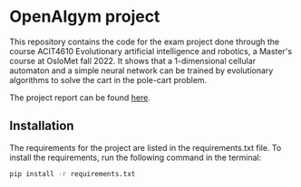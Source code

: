 # OpenAIgym project

This repository contains the code for the exam project done through the course ACIT4610 Evolutionary artificial intelligence and robotics, a Master's course at OsloMet fall 2022. It shows that a 1-dimensional cellular automaton and a simple neural network can be trained by evolutionary algorithms to solve the cart in the pole-cart problem.

The project report can be found  [here](https://github.com/Overskott/OpenAIgym-project/blob/main/ACIT4610_report.pdf).

## Installation
The requirements for the project are listed in the requirements.txt file. To install the requirements, run the following command in the terminal:

```bash
pip install -r requirements.txt
```
